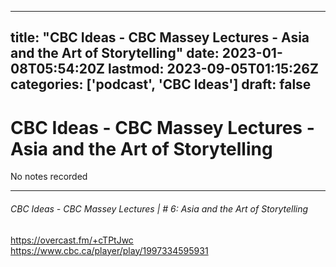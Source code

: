 
---
title: "CBC Ideas - CBC Massey Lectures - Asia and the Art of Storytelling"
date: 2023-01-08T05:54:20Z
lastmod: 2023-09-05T01:15:26Z
categories: ['podcast', 'CBC Ideas']
draft: false
---


# CBC Ideas - CBC Massey Lectures - Asia and the Art of Storytelling

No notes recorded

- - -
###### CBC Ideas - CBC Massey Lectures | # 6: Asia and the Art of Storytelling

https://overcast.fm/+cTPtJwc  
https://www.cbc.ca/player/play/1997334595931

<!-- #public #podcast #CBC Ideas# -->

<!-- {BearID:0231B387-0A41-4D44-9636-63442CEAB68D-28016-00002D97C4927FD0} -->
